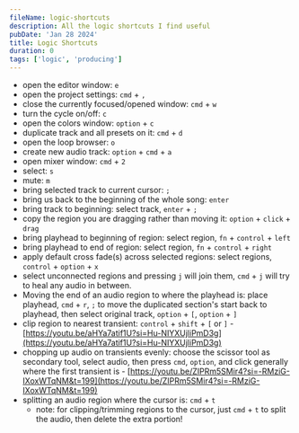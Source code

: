 ```yaml
---
fileName: logic-shortcuts
description: All the logic shortcuts I find useful
pubDate: 'Jan 28 2024'
title: Logic Shortcuts
duration: 0
tags: ['logic', 'producing']
---
```


- open the editor window: `e`
- open the project settings: `cmd` + `,`
- close the currently focused/opened window: `cmd` + `w`
- turn the cycle on/off: `c` 
- open the colors window: `option` + `c`
- duplicate track and all presets on it: `cmd` + `d`
- open the loop browser: `o`
- create new audio track: `option` + `cmd` + `a`
- open mixer window: `cmd` + `2` 
- select: `s`
- mute: `m`
- bring selected track to current cursor: `;`
- bring us back to the beginning of the whole song: `enter`
- bring track to beginning: select track, `enter` + `;`
- copy the region you are dragging rather than moving it: `option` + `click` + `drag`
- bring playhead to beginning of region: select region, `fn` + `control` + `left`
- bring playhead to end of region: select region, `fn` + `control` + `right`
- apply default cross fade(s) across selected regions: select regions, `control` + `option` + `x`
- select unconnected regions and pressing `j` will join them, `cmd` + `j` will try to heal any audio in between.
- Moving the end of an audio region to where the playhead is: place playhead, `cmd` + `r`, `;` to move the duplicated section's start back to playhead, then select original track, `option` + `[`, `option` + `]`
- clip region to nearest transient: `control` + `shift` + `[` or `]` - [https://youtu.be/aHYa7atif1U?si=Hu-NIYXUjliPmD3g](https://youtu.be/aHYa7atif1U?si=Hu-NIYXUjliPmD3g)
- chopping up audio on transients evenly: choose the scissor tool as secondary tool, select audio, then press `cmd`, `option`, and click generally where the first transient is - [https://youtu.be/ZIPRm5SMir4?si=-RMziG-IXoxWTqNM&t=199](https://youtu.be/ZIPRm5SMir4?si=-RMziG-IXoxWTqNM&t=199)
- splitting an audio region where the cursor is: `cmd` + `t`
  - note: for clipping/trimming regions to the cursor, just `cmd` + `t` to split the audio, then delete the extra portion!